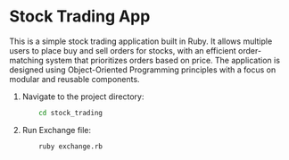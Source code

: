 # Stock Trading App

This is a simple stock trading application built in Ruby. It allows multiple users to place buy and sell orders for stocks, with an efficient order-matching system that prioritizes orders based on price. The application is designed using Object-Oriented Programming principles with a focus on modular and reusable components.


1. Navigate to the project directory:
    ```bash
        cd stock_trading
    ```

2. Run Exchange file:
    ```bash
        ruby exchange.rb
    ```

